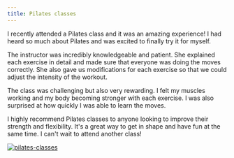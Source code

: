 ```yaml
---
title: Pilates classes
---
```


I recently attended a Pilates class and it was an amazing experience! I had heard so much about Pilates and was excited to finally try it for myself.

The instructor was incredibly knowledgeable and patient. She explained each exercise in detail and made sure that everyone was doing the moves correctly. She also gave us modifications for each exercise so that we could adjust the intensity of the workout.

The class was challenging but also very rewarding. I felt my muscles working and my body becoming stronger with each exercise. I was also surprised at how quickly I was able to learn the moves.

I highly recommend Pilates classes to anyone looking to improve their strength and flexibility. It's a great way to get in shape and have fun at the same time. I can't wait to attend another class!

[![pilates-classes](<https://dabuttonfactory.com/button.png?t=CHECK+SERVICE&f=Noto+Sans-Bold&ts=26&tc=fff&hp=45&vp=20&c=11&bgt=unicolored&bgc=4bd42f>)](<https://www.bark.com/?a_aid=5d2d0e83cdc39>)